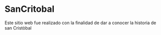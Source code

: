 # SanCritobal
Este sitio web fue realizado con la finalidad de dar a conocer  la historia de san Cristòbal
